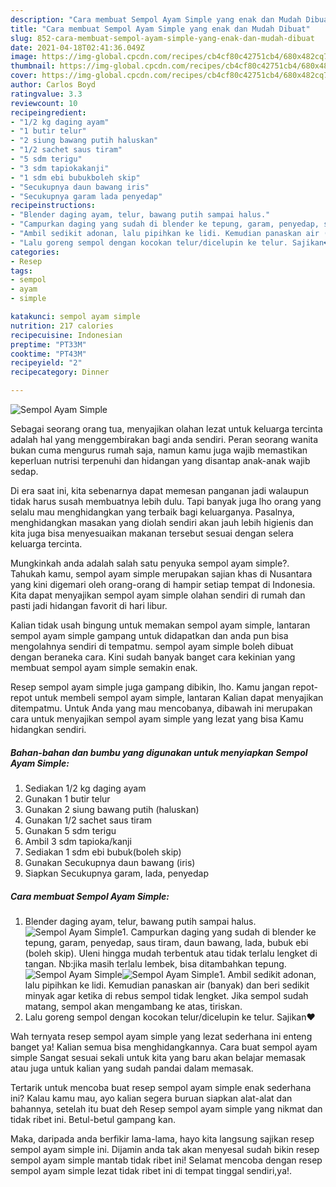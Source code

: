 ```yaml
---
description: "Cara membuat Sempol Ayam Simple yang enak dan Mudah Dibuat"
title: "Cara membuat Sempol Ayam Simple yang enak dan Mudah Dibuat"
slug: 852-cara-membuat-sempol-ayam-simple-yang-enak-dan-mudah-dibuat
date: 2021-04-18T02:41:36.049Z
image: https://img-global.cpcdn.com/recipes/cb4cf80c42751cb4/680x482cq70/sempol-ayam-simple-foto-resep-utama.jpg
thumbnail: https://img-global.cpcdn.com/recipes/cb4cf80c42751cb4/680x482cq70/sempol-ayam-simple-foto-resep-utama.jpg
cover: https://img-global.cpcdn.com/recipes/cb4cf80c42751cb4/680x482cq70/sempol-ayam-simple-foto-resep-utama.jpg
author: Carlos Boyd
ratingvalue: 3.3
reviewcount: 10
recipeingredient:
- "1/2 kg daging ayam"
- "1 butir telur"
- "2 siung bawang putih haluskan"
- "1/2 sachet saus tiram"
- "5 sdm terigu"
- "3 sdm tapiokakanji"
- "1 sdm ebi bubukboleh skip"
- "Secukupnya daun bawang iris"
- "Secukupnya garam lada penyedap"
recipeinstructions:
- "Blender daging ayam, telur, bawang putih sampai halus."
- "Campurkan daging yang sudah di blender ke tepung, garam, penyedap, saus tiram, daun bawang, lada, bubuk ebi (boleh skip). Uleni hingga mudah terbentuk atau tidak terlalu lengket di tangan. Nb:jika masih terlalu lembek, bisa ditambahkan tepung."
- "Ambil sedikit adonan, lalu pipihkan ke lidi. Kemudian panaskan air (banyak) dan beri sedikit minyak agar ketika di rebus sempol tidak lengket. Jika sempol sudah matang, sempol akan mengambang ke atas, tiriskan."
- "Lalu goreng sempol dengan kocokan telur/dicelupin ke telur. Sajikan❤"
categories:
- Resep
tags:
- sempol
- ayam
- simple

katakunci: sempol ayam simple 
nutrition: 217 calories
recipecuisine: Indonesian
preptime: "PT33M"
cooktime: "PT43M"
recipeyield: "2"
recipecategory: Dinner

---
```



![Sempol Ayam Simple](https://img-global.cpcdn.com/recipes/cb4cf80c42751cb4/680x482cq70/sempol-ayam-simple-foto-resep-utama.jpg)

Sebagai seorang orang tua, menyajikan olahan lezat untuk keluarga tercinta adalah hal yang menggembirakan bagi anda sendiri. Peran seorang  wanita bukan cuma mengurus rumah saja, namun kamu juga wajib memastikan keperluan nutrisi terpenuhi dan hidangan yang disantap anak-anak wajib sedap.

Di era  saat ini, kita sebenarnya dapat memesan panganan jadi walaupun tidak harus susah membuatnya lebih dulu. Tapi banyak juga lho orang yang selalu mau menghidangkan yang terbaik bagi keluarganya. Pasalnya, menghidangkan masakan yang diolah sendiri akan jauh lebih higienis dan kita juga bisa menyesuaikan makanan tersebut sesuai dengan selera keluarga tercinta. 



Mungkinkah anda adalah salah satu penyuka sempol ayam simple?. Tahukah kamu, sempol ayam simple merupakan sajian khas di Nusantara yang kini digemari oleh orang-orang di hampir setiap tempat di Indonesia. Kita dapat menyajikan sempol ayam simple olahan sendiri di rumah dan pasti jadi hidangan favorit di hari libur.

Kalian tidak usah bingung untuk memakan sempol ayam simple, lantaran sempol ayam simple gampang untuk didapatkan dan anda pun bisa mengolahnya sendiri di tempatmu. sempol ayam simple boleh dibuat dengan beraneka cara. Kini sudah banyak banget cara kekinian yang membuat sempol ayam simple semakin enak.

Resep sempol ayam simple juga gampang dibikin, lho. Kamu jangan repot-repot untuk membeli sempol ayam simple, lantaran Kalian dapat menyajikan ditempatmu. Untuk Anda yang mau mencobanya, dibawah ini merupakan cara untuk menyajikan sempol ayam simple yang lezat yang bisa Kamu hidangkan sendiri.

<!--inarticleads1-->

##### Bahan-bahan dan bumbu yang digunakan untuk menyiapkan Sempol Ayam Simple:

1. Sediakan 1/2 kg daging ayam
1. Gunakan 1 butir telur
1. Gunakan 2 siung bawang putih (haluskan)
1. Gunakan 1/2 sachet saus tiram
1. Gunakan 5 sdm terigu
1. Ambil 3 sdm tapioka/kanji
1. Sediakan 1 sdm ebi bubuk(boleh skip)
1. Gunakan Secukupnya daun bawang (iris)
1. Siapkan Secukupnya garam, lada, penyedap




<!--inarticleads2-->

##### Cara membuat Sempol Ayam Simple:

1. Blender daging ayam, telur, bawang putih sampai halus.
<img src="https://img-global.cpcdn.com/steps/2bab38b3e591ddcf/160x128cq70/sempol-ayam-simple-langkah-memasak-1-foto.jpg" alt="Sempol Ayam Simple">1. Campurkan daging yang sudah di blender ke tepung, garam, penyedap, saus tiram, daun bawang, lada, bubuk ebi (boleh skip). Uleni hingga mudah terbentuk atau tidak terlalu lengket di tangan. Nb:jika masih terlalu lembek, bisa ditambahkan tepung.
<img src="https://img-global.cpcdn.com/steps/0e2bfb9913795560/160x128cq70/sempol-ayam-simple-langkah-memasak-2-foto.jpg" alt="Sempol Ayam Simple"><img src="https://img-global.cpcdn.com/steps/5db3cfc4cfb04dae/160x128cq70/sempol-ayam-simple-langkah-memasak-2-foto.jpg" alt="Sempol Ayam Simple">1. Ambil sedikit adonan, lalu pipihkan ke lidi. Kemudian panaskan air (banyak) dan beri sedikit minyak agar ketika di rebus sempol tidak lengket. Jika sempol sudah matang, sempol akan mengambang ke atas, tiriskan.
1. Lalu goreng sempol dengan kocokan telur/dicelupin ke telur. Sajikan❤




Wah ternyata resep sempol ayam simple yang lezat sederhana ini enteng banget ya! Kalian semua bisa menghidangkannya. Cara buat sempol ayam simple Sangat sesuai sekali untuk kita yang baru akan belajar memasak atau juga untuk kalian yang sudah pandai dalam memasak.

Tertarik untuk mencoba buat resep sempol ayam simple enak sederhana ini? Kalau kamu mau, ayo kalian segera buruan siapkan alat-alat dan bahannya, setelah itu buat deh Resep sempol ayam simple yang nikmat dan tidak ribet ini. Betul-betul gampang kan. 

Maka, daripada anda berfikir lama-lama, hayo kita langsung sajikan resep sempol ayam simple ini. Dijamin anda tak akan menyesal sudah bikin resep sempol ayam simple mantab tidak ribet ini! Selamat mencoba dengan resep sempol ayam simple lezat tidak ribet ini di tempat tinggal sendiri,ya!.

